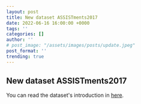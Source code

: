 ```yaml
---
layout: post
title: New dataset ASSISTments2017
date: 2022-06-16 16:00:00 +0000
tags: ''
categories: []
author: ''
# post_image: "/assets/images/posts/update.jpeg"
post_format: ''
trending: true
---
```

## New dataset ASSISTments2017

You can read the dataset's introduction in [here](https://pykt-toolkit.readthedocs.io/en/latest/datasets.html#assistments2017).